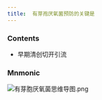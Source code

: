 ```yaml
---
title:  有芽孢厌氧菌预防的关键是
--- 
```


### Contents
- 早期清创切开引流

### Mnmonic
![有芽胞厌氧菌思维导图.png](/note-images/有芽胞厌氧菌思维导图.png)
